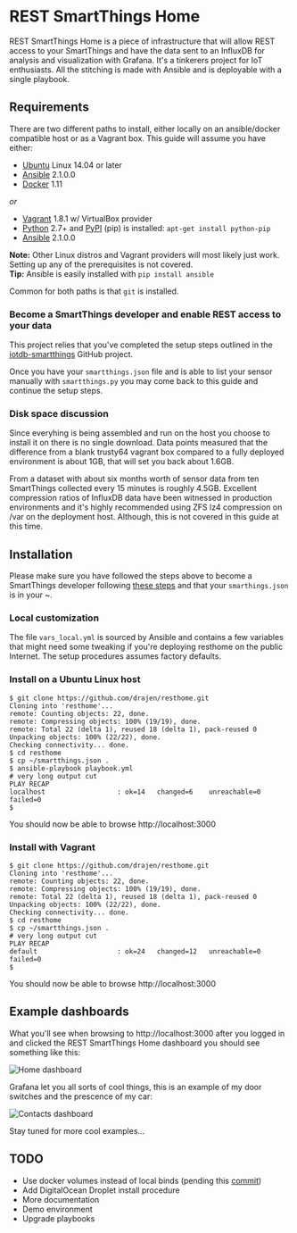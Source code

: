 # REST SmartThings Home
REST SmartThings Home is a piece of infrastructure that will allow REST access to your SmartThings and have the data sent to an InfluxDB for analysis and visualization with Grafana. It's a tinkerers project for IoT enthusiasts. All the stitching is made with Ansible and is deployable with a single playbook.

## Requirements
There are two different paths to install, either locally on an ansible/docker compatible host or as a Vagrant box. This guide will assume you have either:
+ [Ubuntu](http://www.ubuntu.com) Linux 14.04 or later
+ [Ansible](http://www.ansible.com) 2.1.0.0
+ [Docker](http://www.docker.com) 1.11  

*or*  
+ [Vagrant](http://www.vagrantup.com) 1.8.1 w/ VirtualBox provider
+ [Python](http://www.python.org) 2.7+ and [PyPI](https://pypi.python.org/pypi) (pip) is installed: `apt-get install python-pip`
+ [Ansible](http://www.ansible.com) 2.1.0.0

**Note:** Other Linux distros and Vagrant providers will most likely just work. Setting up any of the prerequisites is not covered.   
**Tip:** Ansible is easily installed with `pip install ansible`

Common for both paths is that `git` is installed.

### Become a SmartThings developer and enable REST access to your data
This project relies that you've completed the setup steps outlined in the [iotdb-smartthings](https://github.com/dpjanes/iotdb-smartthings/blob/master/README.md) GitHub project.

Once you have your `smartthings.json` file and is able to list your sensor manually with `smartthings.py` you may come back to this guide and continue the setup steps.

### Disk space discussion
Since everyhing is being assembled and run on the host you choose to install it on there is no single download. Data points measured that the difference from a blank trusty64 vagrant box compared to a fully deployed environment is about 1GB, that will set you back about 1.6GB.

From a dataset with about six months worth of sensor data from ten SmartThings collected every 15 minutes is roughly 4.5GB. Excellent compression ratios of InfluxDB data have been witnessed in production environments and it's highly recommended using ZFS lz4 compression on /var on the deployment host. Although, this is not covered in this guide at this time.

## Installation
Please make sure you have followed the steps above to become a SmartThings developer following [these steps](https://github.com/dpjanes/iotdb-smartthings/blob/master/README.md) and that your `smarthings.json` is in your ~.

### Local customization
The file `vars_local.yml` is sourced by Ansible and contains a few variables that might need some tweaking if you're deploying resthome on the public Internet. The setup procedures assumes factory defaults.

### Install on a Ubuntu Linux host
```
$ git clone https://github.com/drajen/resthome.git
Cloning into 'resthome'...
remote: Counting objects: 22, done.
remote: Compressing objects: 100% (19/19), done.
remote: Total 22 (delta 1), reused 18 (delta 1), pack-reused 0
Unpacking objects: 100% (22/22), done.
Checking connectivity... done.
$ cd resthome
$ cp ~/smartthings.json .
$ ansible-playbook playbook.yml 
# very long output cut
PLAY RECAP   
localhost                  : ok=14   changed=6    unreachable=0    failed=0   
$
```

You should now be able to browse http://localhost:3000

### Install with Vagrant
```
$ git clone https://github.com/drajen/resthome.git
Cloning into 'resthome'...
remote: Counting objects: 22, done.
remote: Compressing objects: 100% (19/19), done.
remote: Total 22 (delta 1), reused 18 (delta 1), pack-reused 0
Unpacking objects: 100% (22/22), done.
Checking connectivity... done.
$ cd resthome
$ cp ~/smartthings.json .
# very long output cut
PLAY RECAP    
default                    : ok=24   changed=12   unreachable=0    failed=0  
$
```

You should now be able to browse http://localhost:3000

## Example dashboards
What you'll see when browsing to http://localhost:3000 after you logged in and clicked the REST SmartThings Home dashboard you should see something like this:

![Home dashboard](https://raw.githubusercontent.com/drajen/resthome/master/screenshots/main.png)

Grafana let you all sorts of cool things, this is an example of my door switches and the prescence of my car:

![Contacts dashboard](https://raw.githubusercontent.com/drajen/resthome/master/screenshots/contacts.png)

Stay tuned for more cool examples...

## TODO
+ Use docker volumes instead of local binds (pending this [commit](https://github.com/ansible/ansible-modules-core/commit/e2d8d9d09a0a62d7aaa2ac915ef56d5a10fc673e))
+ Add DigitalOcean Droplet install procedure
+ More documentation
+ Demo environment
+ Upgrade playbooks
